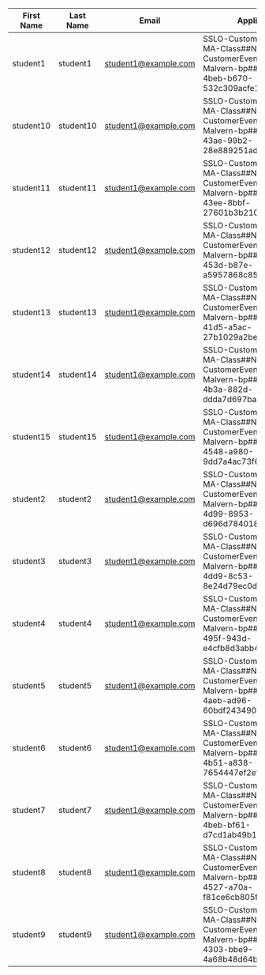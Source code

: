 |First Name|Last Name|Email               |Application Name                                                                                                                                 |Ephemeral Access URL                                                                                                          |
|----------|---------|--------------------|-------------------------------------------------------------------------------------------------------------------------------------------------|------------------------------------------------------------------------------------------------------------------------------|
|student1  |student1 |student1@example.com|SSLO-Customer-Lab-Burlington-MA-Class##NorthEast-SSLO-5.3-CustomerEvents-FINAL-BP-Malvern-bp##008c0257-90a7-4beb-b670-532c309acfe1##1560279514301|https://access.ravellosystems.com/simple/#/UFn3UFgn8hRcIwdi9p77ObgnWXiOuGVMTZxLfzYU6UBNBcZPIMnhMiYU3p4bYrId/apps/3125678806922|
|student10 |student10|student1@example.com|SSLO-Customer-Lab-Burlington-MA-Class##NorthEast-SSLO-5.3-CustomerEvents-FINAL-BP-Malvern-bp##680ff4bd-ac8f-43ae-99b2-28e889251ad4##1560279514372|https://access.ravellosystems.com/simple/#/MYWSxsu7oSBChpxpoy3Zg2vLb2NgirQXgNxKmHrkei6HMr0snoiV8ZORgt90OByM/apps/3125678774350|
|student11 |student11|student1@example.com|SSLO-Customer-Lab-Burlington-MA-Class##NorthEast-SSLO-5.3-CustomerEvents-FINAL-BP-Malvern-bp##493664e2-18d4-43ee-8bbf-27601b3b2103##1560279514362|https://access.ravellosystems.com/simple/#/veHPV3NlpCh8DmBbWZfEyXRXNx1CWe8txuUN02deX8DKUHVJp9wCUzBcxszkDFss/apps/3125678774346|
|student12 |student12|student1@example.com|SSLO-Customer-Lab-Burlington-MA-Class##NorthEast-SSLO-5.3-CustomerEvents-FINAL-BP-Malvern-bp##19706f2c-ba44-453d-b87e-a5957868c85f##1560279514369|https://access.ravellosystems.com/simple/#/lYsFdtfXlgqdAIQOYbk5IumnEA2hzCY5HiVd3qEWujGUj31UZ9K4yPzPEDE6zfrU/apps/3125678774351|
|student13 |student13|student1@example.com|SSLO-Customer-Lab-Burlington-MA-Class##NorthEast-SSLO-5.3-CustomerEvents-FINAL-BP-Malvern-bp##8084f639-5d56-41d5-a5ac-27b1029a2be3##1560279514372|https://access.ravellosystems.com/simple/#/x6rsuvVVwD2tGnGVV9tbVJmUdbVKznrYiDUquWaSCL9VPPaEF346ZV2ghSoq8Wzk/apps/3125678774353|
|student14 |student14|student1@example.com|SSLO-Customer-Lab-Burlington-MA-Class##NorthEast-SSLO-5.3-CustomerEvents-FINAL-BP-Malvern-bp##0df96ecd-ef7e-4b3a-882d-ddda7d697ba2##1560279514356|https://access.ravellosystems.com/simple/#/y6CMEnOMA25msNQeetYJu4KWOhctJNjcvhKV2uPF7YP2bFaSo8kz5Nh0HPkWnr4l/apps/3125678806926|
|student15 |student15|student1@example.com|SSLO-Customer-Lab-Burlington-MA-Class##NorthEast-SSLO-5.3-CustomerEvents-FINAL-BP-Malvern-bp##f1c1864c-5a18-4548-a980-9dd7a4ac73f6##1560279514392|https://access.ravellosystems.com/simple/#/EedlM9hyh9JoqfUxifU5J2Fs8k9So7knClCqsbCHshLK5u7wjY3Utf9GE6gC4nym/apps/3125678774352|
|student2  |student2 |student1@example.com|SSLO-Customer-Lab-Burlington-MA-Class##NorthEast-SSLO-5.3-CustomerEvents-FINAL-BP-Malvern-bp##80a959cf-5ac0-4d99-8953-d696d784018a##1560279514309|https://access.ravellosystems.com/simple/#/wN5gZDqov83mVcrmWFuQKzrTTnr0YLAGrlNnuvpozIdXcjNdBV0sok8UMbaxLRQs/apps/3125678806921|
|student3  |student3 |student1@example.com|SSLO-Customer-Lab-Burlington-MA-Class##NorthEast-SSLO-5.3-CustomerEvents-FINAL-BP-Malvern-bp##8ec6e0e6-cb54-4dd9-8c53-8e24d79ec0d0##1560279514307|https://access.ravellosystems.com/simple/#/IZa0fPSb0GhLHE22Y3nnzV9xrAH0W58PmIl9jlUkU87Iuq4NBGV7jh0tIr0OmyOC/apps/3125678774348|
|student4  |student4 |student1@example.com|SSLO-Customer-Lab-Burlington-MA-Class##NorthEast-SSLO-5.3-CustomerEvents-FINAL-BP-Malvern-bp##c4aa5e02-76ae-495f-943d-e4cfb8d3abb4##1560279514308|https://access.ravellosystems.com/simple/#/sCpTPIkZaEDalSH3YT14DZkl00EVXJKPd8OMrIp2dxO1FGI5I0DckBNRPEEYs2Bb/apps/3125678774347|
|student5  |student5 |student1@example.com|SSLO-Customer-Lab-Burlington-MA-Class##NorthEast-SSLO-5.3-CustomerEvents-FINAL-BP-Malvern-bp##fea832d7-01ec-4aeb-ad96-60bdf2434907##1560279514380|https://access.ravellosystems.com/simple/#/ldEBTBbEzdcNDII0ctbm7a7enPkfwsKQ7aAXhgnCxnBDbTP1kVizLEtY1svohU2a/apps/3125678806925|
|student6  |student6 |student1@example.com|SSLO-Customer-Lab-Burlington-MA-Class##NorthEast-SSLO-5.3-CustomerEvents-FINAL-BP-Malvern-bp##251c0726-a719-4b51-a838-7654447ef2ef##1560279514337|https://access.ravellosystems.com/simple/#/5phSvQLMAVNjlBXL3cBMfxCcH7i9LMzIhDWQAfqgADYhXzmu3H2TcRb76xWrHzUv/apps/3125678806924|
|student7  |student7 |student1@example.com|SSLO-Customer-Lab-Burlington-MA-Class##NorthEast-SSLO-5.3-CustomerEvents-FINAL-BP-Malvern-bp##e35c9993-aa44-4beb-bf61-d7cd1ab49b1a##1560279514369|https://access.ravellosystems.com/simple/#/PSRO4kzLbGqqIxDem2NtkkeebwUUBV5EWVRNHQ55Tg412ZZMxM8pfPfQSuixVbx3/apps/3125678774349|
|student8  |student8 |student1@example.com|SSLO-Customer-Lab-Burlington-MA-Class##NorthEast-SSLO-5.3-CustomerEvents-FINAL-BP-Malvern-bp##a69bbc92-8af8-4527-a70a-f81ce6cb805f##1560279514374|https://access.ravellosystems.com/simple/#/3IWAK3CNRJhpngwqEWfgI3czWGmwq63ioGInobnYOsd7gdOGD0UsVFs11kDhHNAP/apps/3125678806927|
|student9  |student9 |student1@example.com|SSLO-Customer-Lab-Burlington-MA-Class##NorthEast-SSLO-5.3-CustomerEvents-FINAL-BP-Malvern-bp##44fddcbb-06ff-4303-bbe9-4a68b48d64bf##1560279514339|https://access.ravellosystems.com/simple/#/gBCkmfsfCk9dZJIbUgBOQdeX742cEtJCGvr1CND3zuGd8zqfXIg4Zwp1CwntDM8G/apps/3125678806923|
